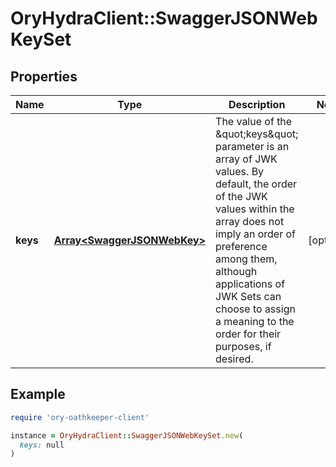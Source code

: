 # OryHydraClient::SwaggerJSONWebKeySet

## Properties

| Name | Type | Description | Notes |
| ---- | ---- | ----------- | ----- |
| **keys** | [**Array&lt;SwaggerJSONWebKey&gt;**](SwaggerJSONWebKey.md) | The value of the \&quot;keys\&quot; parameter is an array of JWK values.  By default, the order of the JWK values within the array does not imply an order of preference among them, although applications of JWK Sets can choose to assign a meaning to the order for their purposes, if desired. | [optional] |

## Example

```ruby
require 'ory-oathkeeper-client'

instance = OryHydraClient::SwaggerJSONWebKeySet.new(
  keys: null
)
```

